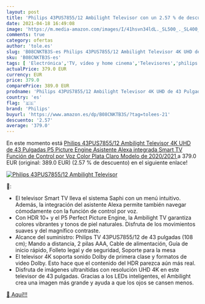 ```yaml
---
layout: post
title: 'Philips 43PUS7855/12 Ambilight Televisor con un 2.57 % de descuento'
date: 2021-04-18 16:49:08
image: 'https://m.media-amazon.com/images/I/41hsvn34ldL._SL500_._SL400_.jpg'
comments: true
category: ofertas
author: 'tole.es'
slug: 'B08CNKTB3S-es Philips 43PUS7855/12 Ambilight Televisor 4K UHD de 43...'
sku: 'B08CNKTB3S-es'
tags: [ 'Electrónica','TV, vídeo y home cinema','Televisores','philips','smart','televisor','tv', ]
actualPrice: 379.0 EUR
currency: EUR
price: 379.0
comparePrice: 389.0 EUR
prodname: 'Philips 43PUS7855/12 Ambilight Televisor 4K UHD de 43 Pulgadas  P5 Picture Engine  Asistente Alexa integrada  Smart TV  Función de Control por Voz   Color Plata Claro  Modelo de 2020/2021 '
country: 'es'
flag: '🇪🇸'
brand: 'Philips'
buyurl: 'https://www.amazon.es/dp/B08CNKTB3S/?tag=tolees-21'
descuento: '2.57'
average: '379.0'
---
```


En este momento está [Philips 43PUS7855/12 Ambilight Televisor 4K UHD de 43 Pulgadas  P5 Picture Engine  Asistente Alexa integrada  Smart TV  Función de Control por Voz   Color Plata Claro  Modelo de 2020/2021 ](https://www.amazon.es/dp/B08CNKTB3S/?tag=tolees-21) a 379.0 EUR (original: 389.0 EUR) (2.57 %  de descuento) en el siguiente enlace!

[![Philips 43PUS7855/12 Ambilight Televisor](https://m.media-amazon.com/images/I/41hsvn34ldL._SL500_._SL400_.jpg)](https://www.amazon.es/dp/B08CNKTB3S/?tag=tolees-21)

🔎:

- El televisor Smart TV lleva el sistema Saphi con un menú intuitivo. Además, la integración del asistente Alexa permite también navegar cómodamente con la función de control por voz.
- Con HDR 10+ y el P5 Perfect Picture Engine, la Ambilight TV garantiza colores vibrantes y tonos de piel naturales. Disfruta de los movimientos suaves y del magnífico contraste.
- Alcance del suministro: Philips TV 43PUS7855/12 de 43 pulgadas (108 cm); Mando a distancia, 2 pilas AAA, Cable de alimentación, Guía de inicio rápido, Folleto legal y de seguridad, Soporte para la mesa
- El televisor 4K soporta sonido Dolby de primera clase y formatos de video Dolby. Esto hace que el contenido del HDR parezca aún más real.
- Disfruta de imágenes ultranítidas con resolución UHD 4K en este televisor de 43 pulgadas. Gracias a los LEDs inteligentes, el Ambilight crea una imagen más grande y ayuda a que los ojos se cansen menos.

[🛒 Aquí!!!](https://www.amazon.es/dp/B08CNKTB3S/?tag=tolees-21)
